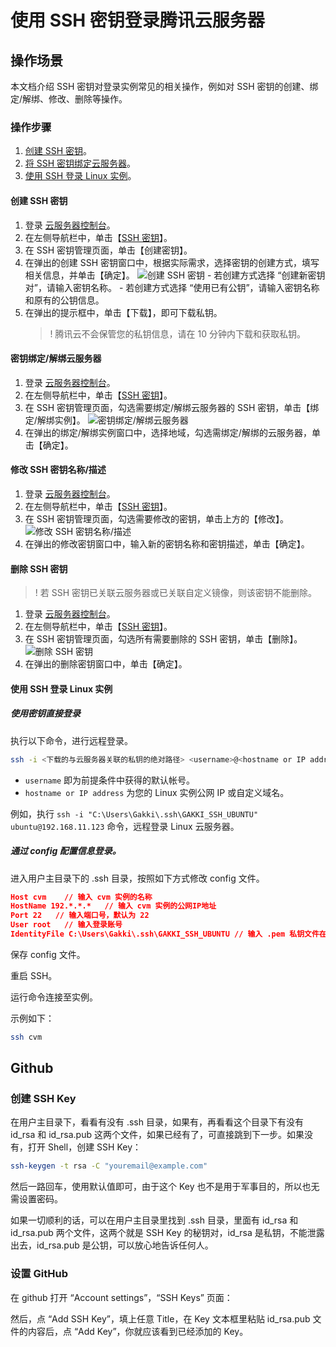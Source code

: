 # 使用 SSH 密钥登录腾讯云服务器

## 操作场景

本文档介绍 SSH 密钥对登录实例常见的相关操作，例如对 SSH 密钥的创建、绑定/解绑、修改、删除等操作。

### 操作步骤

1. [创建 SSH 密钥](#创建-ssh-密钥)。
2. [将 SSH 密钥绑定云服务器](#密钥绑定解绑云服务器)。
3. [使用 SSH 登录 Linux 实例](#使用-ssh-登录-linux-实例)。

#### 创建 SSH 密钥

1.  登录 [云服务器控制台](https://console.cloud.tencent.com/cvm/)。
2.  在左侧导航栏中，单击【[SSH 密钥](https://console.cloud.tencent.com/cvm/sshkey)】。
3.  在 SSH 密钥管理页面，单击【创建密钥】。
4.  在弹出的创建 SSH 密钥窗口中，根据实际需求，选择密钥的创建方式，填写相关信息，并单击【确定】。
    ![创建 SSH 密钥](../Images/create_ssh.png) - 若创建方式选择 “创建新密钥对”，请输入密钥名称。 - 若创建方式选择 “使用已有公钥”，请输入密钥名称和原有的公钥信息。
5.  在弹出的提示框中，单击【下载】，即可下载私钥。
    > ! 腾讯云不会保管您的私钥信息，请在 10 分钟内下载和获取私钥。

#### 密钥绑定/解绑云服务器

1.  登录 [云服务器控制台](https://console.cloud.tencent.com/cvm/)。
2.  在左侧导航栏中，单击【[SSH 密钥](https://console.cloud.tencent.com/cvm/sshkey)】。
3.  在 SSH 密钥管理页面，勾选需要绑定/解绑云服务器的 SSH 密钥，单击【绑定/解绑实例】。
    ![密钥绑定/解绑云服务器](../Images/bind_ssh.png)
4.  在弹出的绑定/解绑实例窗口中，选择地域，勾选需绑定/解绑的云服务器，单击【确定】。

#### 修改 SSH 密钥名称/描述

1.  登录 [云服务器控制台](https://console.cloud.tencent.com/cvm/)。
2.  在左侧导航栏中，单击【[SSH 密钥](https://console.cloud.tencent.com/cvm/sshkey)】。
3.  在 SSH 密钥管理页面，勾选需要修改的密钥，单击上方的【修改】。
    ![修改 SSH 密钥名称/描述](../Images/change_ssh.png)
4.  在弹出的修改密钥窗口中，输入新的密钥名称和密钥描述，单击【确定】。

#### 删除 SSH 密钥

> ! 若 SSH 密钥已关联云服务器或已关联自定义镜像，则该密钥不能删除。

1. 登录 [云服务器控制台](https://console.cloud.tencent.com/cvm/)。
2. 在左侧导航栏中，单击【[SSH 密钥](https://console.cloud.tencent.com/cvm/sshkey)】。
3. 在 SSH 密钥管理页面，勾选所有需要删除的 SSH 密钥，单击【删除】。
   ![删除 SSH 密钥](https://main.qcloudimg.com/raw/5459959b9bedaa6d0da7d74a0379203d.png)
4. 在弹出的删除密钥窗口中，单击【确定】。

#### 使用 SSH 登录 Linux 实例

##### 使用密钥直接登录

执行以下命令，进行远程登录。

```sh
ssh -i <下载的与云服务器关联的私钥的绝对路径> <username>@<hostname or IP address>
```

- `username` 即为前提条件中获得的默认帐号。
- `hostname or IP address` 为您的 Linux 实例公网 IP 或自定义域名。

例如，执行 `ssh -i "C:\Users\Gakki\.ssh\GAKKI_SSH_UBUNTU" ubuntu@192.168.11.123` 命令，远程登录 Linux 云服务器。

##### 通过 config 配置信息登录。

进入用户主目录下的 .ssh 目录，按照如下方式修改 config 文件。

```json
Host cvm    // 输入 cvm 实例的名称
HostName 192.*.*.*   // 输入 cvm 实例的公网IP地址
Port 22   // 输入端口号，默认为 22
User root   // 输入登录账号
IdentityFile C:\Users\Gakki\.ssh\GAKKI_SSH_UBUNTU // 输入 .pem 私钥文件在本机的地址
```

保存 config 文件。

重启 SSH。

运行命令连接至实例。

示例如下：

```sh
ssh cvm
```

## Github

### 创建 SSH Key

在用户主目录下，看看有没有 .ssh 目录，如果有，再看看这个目录下有没有 id_rsa 和 id_rsa.pub 这两个文件，如果已经有了，可直接跳到下一步。如果没有，打开 Shell，创建 SSH Key：

```sh
ssh-keygen -t rsa -C "youremail@example.com"
```

然后一路回车，使用默认值即可，由于这个 Key 也不是用于军事目的，所以也无需设置密码。

如果一切顺利的话，可以在用户主目录里找到 .ssh 目录，里面有 id_rsa 和 id_rsa.pub 两个文件，这两个就是 SSH Key 的秘钥对，id_rsa 是私钥，不能泄露出去，id_rsa.pub 是公钥，可以放心地告诉任何人。

### 设置 GitHub

在 github 打开 “Account settings”，“SSH Keys” 页面：

然后，点 “Add SSH Key”，填上任意 Title，在 Key 文本框里粘贴 id_rsa.pub 文件的内容后，点 “Add Key”，你就应该看到已经添加的 Key。
